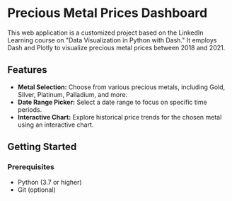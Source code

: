 # Precious Metal Prices Dashboard

This web application is a customized project based on the LinkedIn Learning course on "Data Visualization in Python with Dash." It employs Dash and Plotly to visualize precious metal prices between 2018 and 2021.

## Features

- **Metal Selection:** Choose from various precious metals, including Gold, Silver, Platinum, Palladium, and more.
- **Date Range Picker:** Select a date range to focus on specific time periods.
- **Interactive Chart:** Explore historical price trends for the chosen metal using an interactive chart.

## Getting Started

### Prerequisites

- Python (3.7 or higher)
- Git (optional)

